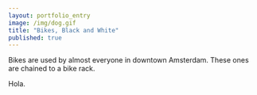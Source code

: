 ```yaml
---
layout: portfolio_entry
image: /img/dog.gif
title: "Bikes, Black and White"
published: true
---
```


Bikes are used by almost everyone in downtown Amsterdam. These ones are chained to a bike rack.

Hola.